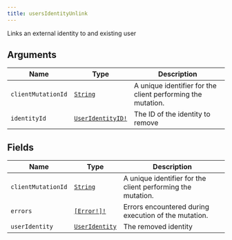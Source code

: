 ```yaml
---
title: usersIdentityUnlink
---
```


Links an external identity to and existing user

## Arguments

| Name | Type | Description |
|------|------|-------------|
| `clientMutationId` | [`String`](../scalar/string.md) | A unique identifier for the client performing the mutation. |
| `identityId` | [`UserIdentityID!`](../scalar/useridentityid.md) | The ID of the identity to remove |

## Fields

| Name | Type | Description |
|------|------|-------------|
| `clientMutationId` | [`String`](../scalar/string.md) | A unique identifier for the client performing the mutation. |
| `errors` | [`[Error!]!`](../union/error.md) | Errors encountered during execution of the mutation. |
| `userIdentity` | [`UserIdentity`](../object/useridentity.md) | The removed identity |
